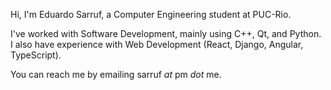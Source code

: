 Hi, I'm Eduardo Sarruf, a Computer Engineering student at PUC-Rio.

I've worked with Software Development, mainly using C++, Qt, and Python.
I also have experience with Web Development (React, Django, Angular, TypeScript).

You can reach me by emailing sarruf *at* pm *dot* me. 

